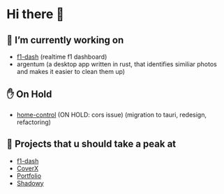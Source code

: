 # Hi there 👋 

## 🔭 I’m currently working on 

- [f1-dash](https://github.com/Slowlydev/f1-dash) (realtime f1 dashboard)  
- argentum (a desktop app written in rust, that identifies similiar photos and makes it easier to clean them up)

## ✋ On Hold

- [home-control](https://github.com/Slowlydev/home-control) (ON HOLD: cors issue) (migration to tauri, redesign, refactoring)

## 🔨 Projects that u should take a peak at

- [f1-dash](https://f1-dash.vercel.app)
- [CoverX](https://coverx.vercel.app/)
- [Portfolio](https://slowlydev.vercel.app)
- [Shadowy](https://shadowy.vercel.app/)
